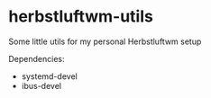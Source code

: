 # herbstluftwm-utils
Some little utils for my personal Herbstluftwm setup

Dependencies:
* systemd-devel
* ibus-devel